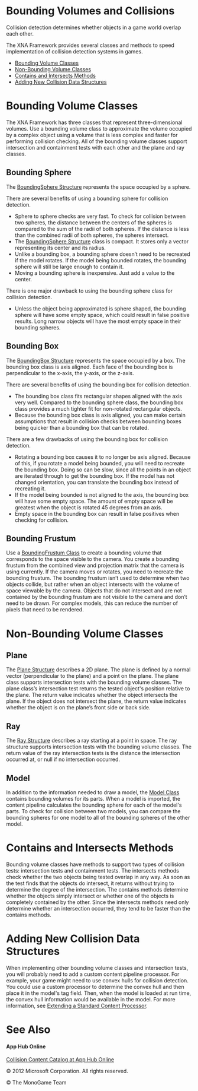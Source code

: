 

# Bounding Volumes and Collisions

Collision detection determines whether objects in a game world overlap each other.

The XNA Framework provides several classes and methods to speed implementation of collision detection systems in games.

*   [Bounding Volume Classes](#ID4EGB)
*   [Non-Bounding Volume Classes](#ID4ECE)
*   [Contains and Intersects Methods](#ID4EFF)
*   [Adding New Collision Data Structures](#ID4EMF)

# Bounding Volume Classes

The XNA Framework has three classes that represent three-dimensional volumes. Use a bounding volume class to approximate the volume occupied by a complex object using a volume that is less complex and faster for performing collision checking. All of the bounding volume classes support intersection and containment tests with each other and the plane and ray classes.

## Bounding Sphere

The [BoundingSphere Structure](xref:Microsoft.Xna.Framework.BoundingSphere) represents the space occupied by a sphere.

There are several benefits of using a bounding sphere for collision detection.

*   Sphere to sphere checks are very fast. To check for collision between two spheres, the distance between the centers of the spheres is compared to the sum of the radii of both spheres. If the distance is less than the combined radii of both spheres, the spheres intersect.
*   The [BoundingSphere Structure](xref:Microsoft.Xna.Framework.BoundingSphere) class is compact. It stores only a vector representing its center and its radius.
*   Unlike a bounding box, a bounding sphere doesn’t need to be recreated if the model rotates. If the model being bounded rotates, the bounding sphere will still be large enough to contain it.
*   Moving a bounding sphere is inexpensive. Just add a value to the center.

There is one major drawback to using the bounding sphere class for collision detection.

*   Unless the object being approximated is sphere shaped, the bounding sphere will have some empty space, which could result in false positive results. Long narrow objects will have the most empty space in their bounding spheres.

## Bounding Box

The [BoundingBox Structure](xref:Microsoft.Xna.Framework.BoundingBox) represents the space occupied by a box. The bounding box class is axis aligned. Each face of the bounding box is perpendicular to the x-axis, the y-axis, or the z-axis.

There are several benefits of using the bounding box for collision detection.

*   The bounding box class fits rectangular shapes aligned with the axis very well. Compared to the bounding sphere class, the bounding box class provides a much tighter fit for non-rotated rectangular objects.
*   Because the bounding box class is axis aligned, you can make certain assumptions that result in collision checks between bounding boxes being quicker than a bounding box that can be rotated.

There are a few drawbacks of using the bounding box for collision detection.

*   Rotating a bounding box causes it to no longer be axis aligned. Because of this, if you rotate a model being bounded, you will need to recreate the bounding box. Doing so can be slow, since all the points in an object are iterated through to get the bounding box. If the model has not changed orientation, you can translate the bounding box instead of recreating it.
*   If the model being bounded is not aligned to the axis, the bounding box will have some empty space. The amount of empty space will be greatest when the object is rotated 45 degrees from an axis.
*   Empty space in the bounding box can result in false positives when checking for collision.

## Bounding Frustum

Use a [BoundingFrustum Class](xref:Microsoft.Xna.Framework.BoundingFrustum) to create a bounding volume that corresponds to the space visible to the camera. You create a bounding frustum from the combined view and projection matrix that the camera is using currently. If the camera moves or rotates, you need to recreate the bounding frustum. The bounding frustum isn’t used to determine when two objects collide, but rather when an object intersects with the volume of space viewable by the camera. Objects that do not intersect and are not contained by the bounding frustum are not visible to the camera and don’t need to be drawn. For complex models, this can reduce the number of pixels that need to be rendered.

# Non-Bounding Volume Classes

## Plane

The [Plane Structure](xref:Microsoft.Xna.Framework.Plane) describes a 2D plane. The plane is defined by a normal vector (perpendicular to the plane) and a point on the plane. The plane class supports intersection tests with the bounding volume classes. The plane class’s intersection test returns the tested object's position relative to the plane. The return value indicates whether the object intersects the plane. If the object does not intersect the plane, the return value indicates whether the object is on the plane’s front side or back side.

## Ray

The [Ray Structure](xref:Microsoft.Xna.Framework.Ray) describes a ray starting at a point in space. The ray structure supports intersection tests with the bounding volume classes. The return value of the ray intersection tests is the distance the intersection occurred at, or null if no intersection occurred.

## Model

In addition to the information needed to draw a model, the [Model Class](xref:Microsoft.Xna.Framework.Graphics.Model) contains bounding volumes for its parts. When a model is imported, the content pipeline calculates the bounding sphere for each of the model's parts. To check for collision between two models, you can compare the bounding spheres for one model to all of the bounding spheres of the other model.

# Contains and Intersects Methods

Bounding volume classes have methods to support two types of collision tests: intersection tests and containment tests. The intersects methods check whether the two objects being tested overlap in any way. As soon as the test finds that the objects do intersect, it returns without trying to determine the degree of the intersection. The contains methods determine whether the objects simply intersect or whether one of the objects is completely contained by the other. Since the intersects methods need only determine whether an intersection occurred, they tend to be faster than the contains methods.

# Adding New Collision Data Structures

When implementing other bounding volume classes and intersection tests, you will probably need to add a custom content pipeline processor. For example, your game might need to use convex hulls for collision detection. You could use a custom processor to determine the convex hull and then place it in the model's tag field. Then, when the model is loaded at run time, the convex hull information would be available in the model. For more information, see [Extending a Standard Content Processor](CP_Extend_Processor.md).

# See Also

#### App Hub Online

[Collision Content Catalog at App Hub Online](http://go.microsoft.com/fwlink/?LinkId=128869)  

© 2012 Microsoft Corporation. All rights reserved.  

© The MonoGame Team